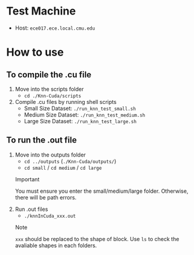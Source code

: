 # Test Machine
- Host: `ece017.ece.local.cmu.edu`

# How to use
## To compile the .cu file
1. Move into the scripts folder
    - `cd ./Knn-Cuda/scripts`
2. Compile .cu files by running shell scripts
    - Small Size Dataset: `./run_knn_test_small.sh`
    - Medium Size Dataset: `./run_knn_test_medium.sh`
    - Large Size Dataset: `./run_knn_test_large.sh`

## To run the .out file
1. Move into the outputs folder
    - `cd ../outputs` (`./Knn-Cuda/outputs/`)
    - `cd small` / `cd medium` / `cd large`
    > [!important]
    > You must ensure you enter the small/medium/large folder. Otherwise, there will be path errors.
2. Run .out files
    - `./knnInCuda_xxx.out`
    > [!NOTE]
    > `xxx` should be replaced to the shape of block. Use `ls` to check the avaliable shapes in each folders.